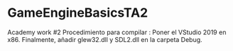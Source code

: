 # GameEngineBasicsTA2
Academy work #2
Procedimiento para compilar : Poner el VStudio 2019 en x86. Finalmente, añadir glew32.dll y SDL2.dll en la carpeta Debug.
